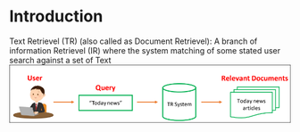 # Introduction
Text Retrievel (TR) (also called as Document Retrievel): A branch of information Retrievel (IR) where the system matching of some stated user search against a set of Text
![image](Images/swappy-20241102-075007.png)



